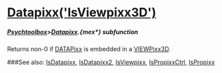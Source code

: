 # [Datapixx('IsViewpixx3D')](Datapixx-IsViewpixx3D) 
##### [Psychtoolbox](Psychtoolbox)>[Datapixx](Datapixx).{mex*} subfunction


Returns non-0 if [DATAPixx](DATAPixx) is embedded in a [VIEWPixx3D](VIEWPixx3D).  
  


###See also:
[IsDatapixx](Datapixx-IsDatapixx), [IsDatapixx2](Datapixx-IsDatapixx2), [IsViewpixx](Datapixx-IsViewpixx), [IsPropixxCtrl](Datapixx-IsPropixxCtrl), [IsPropixx](Datapixx-IsPropixx)
